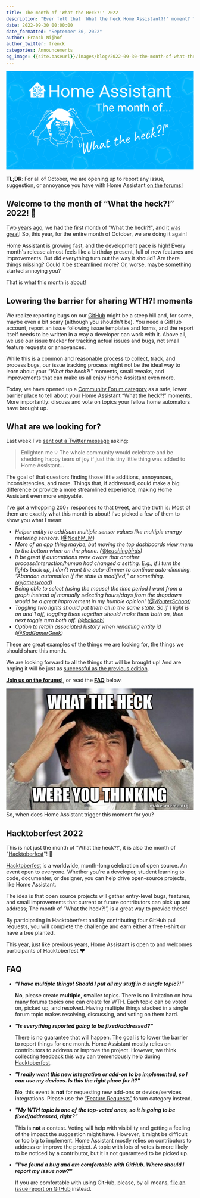 ```yaml
---
title: The month of 'What the Heck?!' 2022
description: "Ever felt that 'What the heck Home Assistant?!' moment? This month, we would like to learn about your 'what the heck?!' moments..."
date: 2022-09-30 00:00:00
date_formatted: "September 30, 2022"
author: Franck Nijhof
author_twitter: frenck
categories: Announcements
og_image: {{site.baseurl}}/images/blog/2022-09-30-the-month-of-what-the-heck/social.png
---
```


<a href='https://community.home-assistant.io/c/what-the-heck/56'><img src='/images/blog/2022-09-30-the-month-of-what-the-heck/social.png' style='border: 0;box-shadow: none;'></a>

**TL;DR**: For all of October, we are opening up to report any issue,
suggestion, or annoyance you have with Home Assistant [on the forums!][forum]

## Welcome to the month of “What the heck?!” 2022! 🎉

[Two years ago], we had the first month of "What the heck?!",
and [it was great]! So, this year, for the entire month of October,
we are doing it again!

Home Assistant is growing fast, and the development pace is high! Every month's
release almost feels like a birthday present, full of new features and
improvements. But did everything turn out the way it should? Are there
things missing? Could it be [streamlined] more? Or, worse, maybe something
started annoying you?

That is what this month is about!

## Lowering the barrier for sharing WTH?! moments

We realize reporting bugs on our [GitHub][github-issues] might be a steep hill
and, for some, maybe even a bit scary (although you shouldn't be). You need a
GitHub account, report an issue following issue templates and forms, and the
report itself needs to be written in a way a developer can work with it.
Above all, we use our issue tracker for tracking actual issues and bugs,
not small feature requests or annoyances.

While this is a common and reasonable process to collect, track, and process
bugs, our issue tracking process might not be the ideal way to learn about
your _"What the heck?!"_ moments, small tweaks, and improvements that can make
us all enjoy Home Assistant even more.

Today, we have opened up a [Community Forum category][forum] as a safe, lower
barrier place to tell about your Home Assistant “What the heck?!” moments.
More importantly: discuss and vote on topics your fellow home
automators have brought up.

## What are we looking for?

Last week I've [sent out a Twitter message][tweet] asking:

> Enlighten me 💡 The whole community would celebrate and be shedding happy
> tears of joy if just this tiny little thing was added to Home Assistant...

The goal of that question: finding those little additions, annoyances,
inconsistencies, and more. Things that, if addressed, could make a
big difference or provide a more streamlined experience, making Home Assistant
even more enjoyable.

I've got a whopping 200+ responses to that [tweet], and the truth is: Most
of them are exactly what this month is about! I've picked a few of them to
show you what I mean:

- _Helper entity to add/sum multiple sensor values like multiple energy
  metering sensors._
  ([@NoahM_M](https://twitter.com/NoahM_M/status/1572216035452899331))
- _More of an app thing maybe, but moving the top dashboards view menu to the
  bottom when on the phone.
  ([@teachingbirds](https://twitter.com/teachingbirds/status/1572105538288373761))_
- _It be great if automations were aware that another process/interaction/human
  had changed a setting. E.g., if I turn the lights back up, I don’t want the
  auto-dimmer to continue auto-dimming.
  “Abandon automation if the state is modified,” or something.
  ([@jameswood](https://twitter.com/jameswood/status/1571973440567123968))_
- _Being able to select (using the mouse) the time period I want from a graph
  instead of manually selecting hours/days from the dropdown would be a great
  improvement in my humble opinion!
  ([@WouterSchoot](https://twitter.com/WouterSchoot/status/1572505967023226888))_
- _Toggling two lights should put them all in the same state. So if 1 light is
  on and 1 off, toggling them together should make them both on, then next
  toggle turn both off.
  ([@balloob](https://twitter.com/balloob/status/1572406925844946946))_
- _Option to retain associated history when renaming entity id
  ([@SadGamerGeek](https://twitter.com/SadGamerGeek/status/1571964442237337600))_

These are great examples of the things we are looking for, the things we
should share this month.

We are looking forward to all the things that will be brought up!
And are hoping it will be just as [successful as the previous edition][fixed].

**[Join us on the forums!][forum]**, or read the **[FAQ](#faq)** below.

<p class='img'>
<img src='/images/blog/2020-08-18-the-month-of-what-the-heck/jackie-chan-what-the-heck.jpg' alt='Image of a person expressing a what the heck moment'></a>
So, when does Home Assistant trigger this moment for you?
</p>

## Hacktoberfest 2022

This is not just the month of “What the heck?!”, it is also the month of
"[Hacktoberfest]"! 🎉

[Hacktoberfest] is a worldwide, month-long celebration of open source. An event
open to everyone. Whether you’re a developer, student learning to code,
documenter, or designer, you can help drive open-source projects,
like Home Assistant.

The idea is that open source projects will gather entry-level bugs,
features, and small improvements that current or future contributors can pick
up and address; The month of “What the heck?!”, is a great way to provide these!

By participating in Hacktoberfest and by contributing four GitHub pull
requests, you will complete the challenge and earn either a free t-shirt
or have a tree planted.

This year, just like previous years, Home Assistant is open to and welcomes
participants of Hacktoberfest ❤️

## FAQ

- **_“I have multiple things! Should I put all my stuff in a single topic?!”_**

  **No**, please create **multiple**, **smaller** topics. There is no limitation
  on how many forums topics one can create for WTH. Each topic can be
  voted on, picked up, and resolved. Having multiple things stacked in a single
  forum topic makes resolving, discussing, and voting on them hard.

- **_"Is everything reported going to be fixed/addressed?"_**

  There is no guarantee that will happen. The goal is to lower the barrier to
  report things for one month. Home Assistant mostly relies on contributors
  to address or improve the project. However, we think collecting feedback
  this way can tremendously help during [Hacktoberfest].

- **_"I really want this new integration or add-on to be implemented, so I can
  use my devices. Is this the right place for it?"_**

  **No**, this event is **not** for requesting new add-ons or device/services
  integrations. Please use the [“Feature Requests”][fr] forum category instead.

- **_"My WTH topic is one of the top-voted ones, so it is going to be
  fixed/addressed, right?"_**

  This is **not** a contest. Voting will help with visibility and getting a
  feeling of the impact the suggestion might have. However, it might be
  difficult or too big to implement. Home Assistant mostly relies on
  contributors to address or improve the project. A topic with lots of votes
  is more likely to be noticed by a contributor, but it is not guaranteed
  to be picked up.

- **_"I’ve found a bug and am comfortable with GitHub. Where should I report my
  issue now?"_**

  If you are comfortable with using GitHub, please, by all means, [file an issue
  report on GitHub][github-issues] instead.

[fixed]: /blog/2020/09/19/summing-up-the-month-of-what-the-heck/#so-what-was-fixed
[forum]: https://community.home-assistant.io/c/what-the-heck/56
[fr]: https://community.home-assistant.io/c/feature-requests/13
[github-issues]: https://github.com/home-assistant/core/issues/new/choose
[Hacktoberfest]: https://hacktoberfest.com/
[streamlined]: /blog/2022/01/19/streamlining-experiences/
[tweet]:https://twitter.com/Frenck/status/1571961147305218055
[Two years ago]: /blog/2020/08/18/the-month-of-what-the-heck/
[it was great]: /blog/2020/09/19/summing-up-the-month-of-what-the-heck/